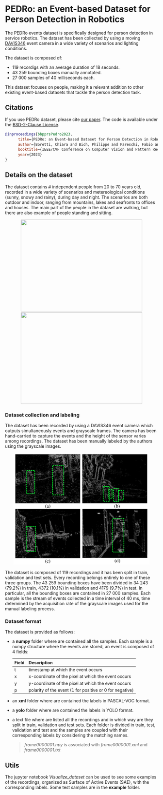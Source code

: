# PEDRo: an Event-based Dataset for Person Detection in Robotics

The PEDRo events dataset is specifically designed for person detection in service robotics. The dataset has been collected by using a moving [DAVIS346](https://inivation.com/wp-content/uploads/2019/08/DAVIS346.pdf) event camera in a wide variety of scenarios and lighting conditions. 


The dataset is composed of:

- 119 recordigs with an average duration of 18 seconds.
- 43 259 bounding boxes manually annotated.
- 27 000 samples of 40 milliseconds each.

This dataset focuses on people, making it a relevant addition to other existing event-based datasets that tackle the person detection task.

## Citations

If you use PEDRo dataset, please cite [our paper](). The code is available under the [BSD-2-Clause License](./LICENSE).

```bibtex
@inproceedings{bbpprsPedro2023,
      title={PEDRo: an Event-based Dataset for Person Detection in Robotics},
      author={Boretti, Chiara and Bich, Philippe and Pareschi, Fabio and Prono, Luciano and Rovatti, Riccardo and Setti, Gianluca},
      booktitle={IEEE/CVF Conference on Computer Vision and Pattern Recognition Workshop (CVPRW)},
      year={2023}
}
```

## Details on the dataset

The dataset contains # independent people from 20 to 70 years old, recorded in a wide variety of scenarios and  metereological conditions (sunny, snowy and rainy), during day and night. The scenarios are both outdoor and indoor, ranging from mountains, lakes and seafronts to offices and houses.
The main part of the people in the dataset are walking, but there are also example of people standing and sitting.

<p align="center">
      <img src="assets/single_person.gif" width="400" height="301">
      <img src="assets/two_people.gif" width="400" height="301">
</p>

### Dataset collection and labeling
The dataset has been recorded by using a DAVIS346 event camera which outputs simultaneously events and grayscale frames. The camera has been hand-carried to capture the events and the height of the sensor varies among recordings.
The dataset has been manually labeled by the authors using the grayscale images.

<p align="center">
      <img src="assets/four_sae.gif" width="450" height="366"/>
</p>

The dataset is composed of 119 recordings and it has been split in train, validation and test sets. Every recording belongs entirely to one of these three groups. 
The 43 259 bounding boxes have been divided in 34 243 (79.2%) in train, 4372 (10.1%) in validation and 4179 (9.7%) in test. 
In particular, all the bounding boxes are contained in 27 000 samples. Each sample is the stream of events collected in a time interval of 40 ms, time determined by the acquisition rate of the grayscale images used for the manual labeling process.

### Dataset format
The dataset is provided as follows:
- a **numpy** folder where are contained all the samples. Each sample is a numpy structure where the events are stored, an event is composed of 4 fields:

  | Field | Description |
  | ------------- | ------------- |
  | t  | timestamp at which the event occurs  |
  | x  | x-coordinate of the pixel at which the event occurs  |
  | y  | y-coordinate of the pixel at which the event occurs  |
  | p  | polarity of the event (1 for positive or 0 for negative)  |

- an **xml** folder where are contained the labels in PASCAL-VOC format.
- a **yolo** folder where are contained the labels in YOLO format.
- a text file where are listed all the recordings and in which way are they split in train, validation and test sets.
Each folder is divided in train, test, validation and test and the samples are coupled with their corresponding labels by considering the matching names.
  > *frame0000001.npy* is associated with *frame0000001.xml* and *frame0000001.txt*
  
## Utils
The jupyter notebook *Visualize_dataset* can be used to see some examples of the recordings, organized as Surface of Active Events (SAE), with the corresponding labels. Some test samples are in the **example** folder.
